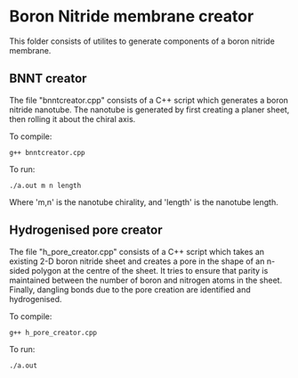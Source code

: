 
# Boron Nitride membrane creator
This folder consists of utilites to generate components of a
boron nitride membrane.

## BNNT creator
The file "bnntcreator.cpp" consists of a C++ script which
generates a boron nitride nanotube. The nanotube is 
generated by first creating a planer sheet, then rolling it
about the chiral axis. 

To compile:
```
g++ bnntcreator.cpp
```
To run: 
```
./a.out m n length
```
Where 'm,n' is the nanotube chirality, and 'length' is the
nanotube length.

## Hydrogenised pore creator
The file "h_pore_creator.cpp" consists of a C++ script which
takes an existing 2-D boron nitride sheet and creates a 
pore in the shape of an n-sided polygon at the centre of the 
sheet. It tries to ensure that parity is maintained between
the number of boron and nitrogen atoms in the sheet. Finally,
dangling bonds due to the pore creation are identified and 
hydrogenised.

To compile: 
```
g++ h_pore_creator.cpp
```
To run: 
```
./a.out
```
